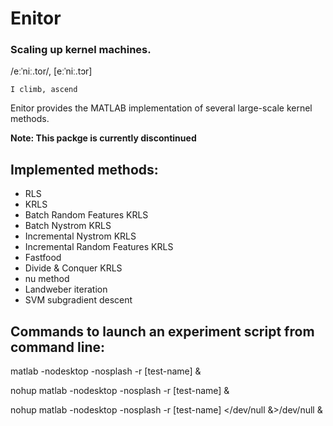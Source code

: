 Enitor
======

### Scaling up kernel machines.


 /eːˈniː.tor/, \[eːˈniː.tɔr\]

    I climb, ascend


Enitor provides the MATLAB implementation of several large-scale kernel methods.

**Note: This packge is currently discontinued**

Implemented methods:
--------------------

- RLS
- KRLS
- Batch Random Features KRLS
- Batch Nystrom KRLS
- Incremental Nystrom KRLS
- Incremental Random Features KRLS
- Fastfood
- Divide & Conquer KRLS
- nu method
- Landweber iteration
- SVM subgradient descent

Commands to launch an experiment script from command line:
----------------------------------------------------------

matlab -nodesktop -nosplash -r [test-name] &

nohup matlab -nodesktop -nosplash -r [test-name] &

nohup matlab -nodesktop -nosplash -r [test-name] \</dev/null &\>/dev/null &

